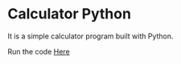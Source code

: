 # Calculator Python

It is a simple calculator program built with Python.

Run the code [Here](https://repl.it/languages/python)
